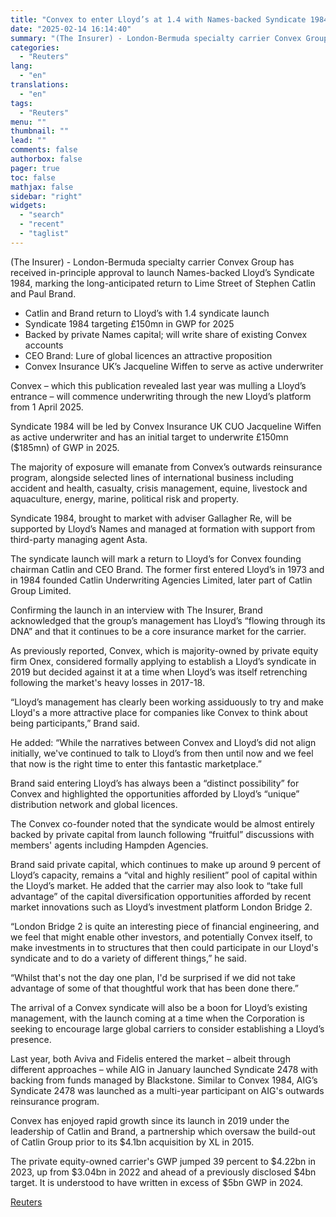 ```yaml
---
title: "Convex to enter Lloyd’s at 1.4 with Names-backed Syndicate 1984"
date: "2025-02-14 16:14:40"
summary: "(The Insurer) - London-Bermuda specialty carrier Convex Group has received in-principle approval to launch Names-backed Lloyd’s Syndicate 1984, marking the long-anticipated return to Lime Street of Stephen Catlin and Paul Brand.Catlin and Brand return to Lloyd’s with 1.4 syndicate launchSyndicate 1984 targeting £150mn in GWP for 2025Backed by private Names..."
categories:
  - "Reuters"
lang:
  - "en"
translations:
  - "en"
tags:
  - "Reuters"
menu: ""
thumbnail: ""
lead: ""
comments: false
authorbox: false
pager: true
toc: false
mathjax: false
sidebar: "right"
widgets:
  - "search"
  - "recent"
  - "taglist"
---
```


(The Insurer) - London-Bermuda specialty carrier Convex Group has received in-principle approval to launch Names-backed Lloyd’s Syndicate 1984, marking the long-anticipated return to Lime Street of Stephen Catlin and Paul Brand.

* Catlin and Brand return to Lloyd’s with 1.4 syndicate launch
* Syndicate 1984 targeting £150mn in GWP for 2025
* Backed by private Names capital; will write share of existing Convex accounts
* CEO Brand: Lure of global licences an attractive proposition
* Convex Insurance UK’s Jacqueline Wiffen to serve as active underwriter

Convex – which this publication revealed last year was mulling a Lloyd’s entrance – will commence underwriting through the new Lloyd’s platform from 1 April 2025.

Syndicate 1984 will be led by Convex Insurance UK CUO Jacqueline Wiffen as active underwriter and has an initial target to underwrite £150mn ($185mn) of GWP in 2025.

The majority of exposure will emanate from Convex’s outwards reinsurance program, alongside selected lines of international business including accident and health, casualty, crisis management, equine, livestock and aquaculture, energy, marine, political risk and property.

Syndicate 1984, brought to market with adviser Gallagher Re, will be supported by Lloyd’s Names and managed at formation with support from third-party managing agent Asta.

The syndicate launch will mark a return to Lloyd’s for Convex founding chairman Catlin and CEO Brand. The former first entered Lloyd’s in 1973 and in 1984 founded Catlin Underwriting Agencies Limited, later part of Catlin Group Limited.

Confirming the launch in an interview with The Insurer, Brand acknowledged that the group’s management has Lloyd’s “flowing through its DNA” and that it continues to be a core insurance market for the carrier.

As previously reported, Convex, which is majority-owned by private equity firm Onex, considered formally applying to establish a Lloyd’s syndicate in 2019 but decided against it at a time when Lloyd’s was itself retrenching following the market's heavy losses in 2017-18.

“Lloyd’s management has clearly been working assiduously to try and make Lloyd's a more attractive place for companies like Convex to think about being participants,” Brand said.

He added: “While the narratives between Convex and Lloyd’s did not align initially, we've continued to talk to Lloyd’s from then until now and we feel that now is the right time to enter this fantastic marketplace.”

Brand said entering Lloyd’s has always been a “distinct possibility” for Convex and highlighted the opportunities afforded by Lloyd’s “unique” distribution network and global licences.

The Convex co-founder noted that the syndicate would be almost entirely backed by private capital from launch following “fruitful” discussions with members' agents including Hampden Agencies.

Brand said private capital, which continues to make up around 9 percent of Lloyd’s capacity, remains a “vital and highly resilient” pool of capital within the Lloyd’s market. He added that the carrier may also look to “take full advantage” of the capital diversification opportunities afforded by recent market innovations such as Lloyd’s investment platform London Bridge 2.

“London Bridge 2 is quite an interesting piece of financial engineering, and we feel that might enable other investors, and potentially Convex itself, to make investments in to structures that then could participate in our Lloyd's syndicate and to do a variety of different things,” he said.

“Whilst that's not the day one plan, I'd be surprised if we did not take advantage of some of that thoughtful work that has been done there.”

The arrival of a Convex syndicate will also be a boon for Lloyd’s existing management, with the launch coming at a time when the Corporation is seeking to encourage large global carriers to consider establishing a Lloyd’s presence.

Last year, both Aviva and Fidelis entered the market – albeit through different approaches – while AIG in January launched Syndicate 2478 with backing from funds managed by Blackstone. Similar to Convex 1984, AIG’s Syndicate 2478 was launched as a multi-year participant on AIG's outwards reinsurance program.

Convex has enjoyed rapid growth since its launch in 2019 under the leadership of Catlin and Brand, a partnership which oversaw the build-out of Catlin Group prior to its $4.1bn acquisition by XL in 2015.

The private equity-owned carrier's GWP jumped 39 percent to $4.22bn in 2023, up from $3.04bn in 2022 and ahead of a previously disclosed $4bn target. It is understood to have written in excess of $5bn GWP in 2024.

[Reuters](https://www.tradingview.com/news/reuters.com,2025:newsml_L6N3P40I6:0-convex-to-enter-lloyd-s-at-1-4-with-names-backed-syndicate-1984/)
